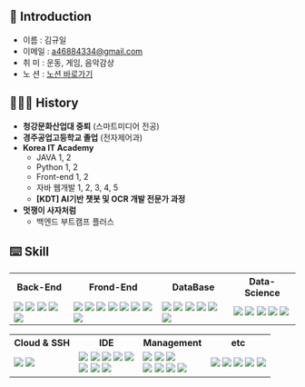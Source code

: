 ## 🪪 Introduction

- 이름 : 김규일
- 이메일 : a46884334@gmail.com
- 취 미 : 운동, 게임, 음악감상
- 노 션 : [노션 바로가기](https://recondite-angora-946.notion.site/f05272da46df45d2a5fb5d7149915310)

## 👨🏻‍💻 History

- **청강문화산업대 중퇴** (스마트미디어 전공)
- **경주공업고등학교 졸업** (전자제어과)
- **Korea IT Academy**
  - JAVA 1, 2
  - Python 1, 2
  - Front-end 1, 2
  - 자바 웹개발 1, 2, 3, 4, 5
  - **[KDT] AI기반 챗봇 및 OCR 개발 전문가 과정**
- **멋쟁이 사자처럼**
  - 백엔드 부트캠프 플러스

## ⌨️ Skill
<table>
  <tr>
      <th>Back-End</th>
      <th>Frond-End</th>
      <th>DataBase</th>
      <th>Data-Science</th>
  </tr>
  <tr>
    <td>
      <img src="https://img.shields.io/badge/Python-3776AB?style=flat-square&logo=Python&logoColor=white"/>
      <img src="https://img.shields.io/badge/Java-ED8B00?style=flat-square&logo=Java&logoColor=black"/>
      <img src="https://img.shields.io/badge/dJango-092E20?style=flat&logo=django&logoColor=white"/>
      <img src="https://img.shields.io/badge/Spring_Boot-6db33f?style=flat&logo=springboot&logoColor=white"/>
      <img src="https://img.shields.io/badge/JSON-000000?style=flat-square&logo=JSON&logoColor=white"/>
    </td>
    <td>
      <img src="https://img.shields.io/badge/HTML-E34F26?style=flat-square&logo=HTML5&logoColor=white"/>
      <img src="https://img.shields.io/badge/CSS-1572B6?style=flat-square&logo=CSS3&logoColor=white"/>
      <img src="https://img.shields.io/badge/JavaScript-F7DF1E?style=flat-square&logo=JavaScript&logoColor=grey"/>
      <img src="https://img.shields.io/badge/jQuery-0769AD?style=flat-square&logo=jQuery&logoColor=white"/>
      <img src="https://img.shields.io/badge/Thymeleaf-005F0F?style=flat-square&logo=Thymeleaf&logoColor=white"/>
      <img src="https://img.shields.io/badge/TailwindCSS-06B6D4?style=flat&logo=tailwindcss&logoColor=white"/>
      <img src="https://img.shields.io/badge/TypeScript-3178C6?style=flat&logo=typescript&logoColor=white"/>
      <img src="https://img.shields.io/badge/React-61DAFB?style=flat&logo=react&logoColor=black"/>
    </td>
    <td>
      <img src="https://img.shields.io/badge/Mybatis-ff0000?style=flat-square&logo=Mybatis&logoColor=white"/>
      <img src="https://img.shields.io/badge/MySQL-4479A1?style=flat-square&logo=MySQL&logoColor=white"/>
      <img src="https://img.shields.io/badge/MariaDB-003545?style=flat-square&logo=MariaDB&logoColor=white"/>
      <img src="https://img.shields.io/badge/Oracle-F80000?style=flat-square&logo=Oracle&logoColor=white"/>
      <img src="https://img.shields.io/badge/MongoDB-47A248?style=flat-square&logo=MongoDB&logoColor=white"/>
      <img src="https://img.shields.io/badge/PostGreSQL-4169E1?style=flat-square&logo=PostGreSQL&logoColor=black"/>
    </td>
    <td>
      <img src="https://img.shields.io/badge/Anaconda-44A833?style=flat-square&logo=Anaconda&logoColor=white"/>
      <img src="https://img.shields.io/badge/Pandas-150458?style=flat-square&logo=pandas&logoColor=white"/>
      <img src="https://img.shields.io/badge/NumPy-013243?style=flat-square&logo=NumPy&logoColor=white"/>
      <img src="https://img.shields.io/badge/PyTorch-EE4C2C?style=flat-square&logo=PyTorch&logoColor=white"/>
      <img src="https://img.shields.io/badge/scikitlearn-F7931E?style=flat-square&logo=scikitlearn&logoColor=black"/>
    </td>
  </tr>
</table>
<table>
  <tr>
      <th>Cloud & SSH</th>
      <th>IDE</th>
      <th>Management</th>
      <th>etc</th>
  </tr>
  <tr>
    <td>
      <img src="https://img.shields.io/badge/AmazonAWS-232F3E?style=flat-square&logo=amazonwebservices&logoColor=white"/>
      <img src="https://img.shields.io/badge/Putty-283274?style=flat&logo=putty&logoColor=white"/>
    </td>
    <td>
      <img src="https://img.shields.io/badge/Eclipse IDE-2C2255?style=flat-square&logo=Eclipse IDE&logoColor=white"/>
      <img src="https://img.shields.io/badge/Visual Studio Code-007ACC?style=flat-square&logo=Visual Studio Code&logoColor=white"/>
      <img src="https://img.shields.io/badge/DBeaver-382923?style=flat-square&logo=DBeaver&logoColor=white"/>
      <img src="https://img.shields.io/badge/PyCharm-000000?style=flat-square&logo=PyCharm&logoColor=white"/>
      <img src="https://img.shields.io/badge/Google Colab-F9AB00.svg?style=round-square&logo=googlecolab&logoColor=white"/>
      <br/>
      <img src="https://img.shields.io/badge/IntelliJ IDEA-000000?style=flat-square&logo=IntelliJ IDEA&logoColor=white"/>
      <img src="https://img.shields.io/badge/Postman-FF6C37.svg?style=round-square&logo=Postman&logoColor=white"/>
      <img src="https://img.shields.io/badge/Jupyter-F37626.svg?style=round-square&logo=jupyter&logoColor=white"/>
    </td>
    <td>
      <img src="https://img.shields.io/badge/Git-F05032?style=flat-square&logo=Git&logoColor=white"/>
      <img src="https://img.shields.io/badge/GitHub-181717?style=flat-square&logo=GitHub&logoColor=white"/>
      <img src="https://img.shields.io/badge/Git Bash-609926?style=flat-square&logo=Git&logoColor=white"/>
      <br/>
      <img src="https://img.shields.io/badge/Gradle-02303A?style=flat-square&logo=Gradle&logoColor=white"/>
      <img src="https://img.shields.io/badge/YML-CB171E?style=flat-square&logo=YAML&logoColor=white"/>
      <img src="https://img.shields.io/badge/Sourcetree-0052CC?style=flat-square&logo=Sourcetree&logoColor=white"/>
      <img src="https://img.shields.io/badge/Docker-2496ED?style=flat-square&logo=Docker&logoColor=white"/>
    </td>
    <td>
      <img src="https://img.shields.io/badge/Kakao-FFCD00?style=flat-square&logo=Kakao&logoColor=black"/>
      <img src="https://img.shields.io/badge/Google-4285F4?style=flat-square&logo=Google&logoColor=black"/>
      <img src="https://img.shields.io/badge/Naver-03C75A?style=flat-square&logo=Naver&logoColor=black"/>
      <img src="https://img.shields.io/badge/Slack-4A154B?style=flat-square&logo=Slack&logoColor=white"/>
      <img src="https://img.shields.io/badge/Discord-5865F2?style=flat-square&logo=Discord&logoColor=white"/>
    </td>
  </tr>
</table>
